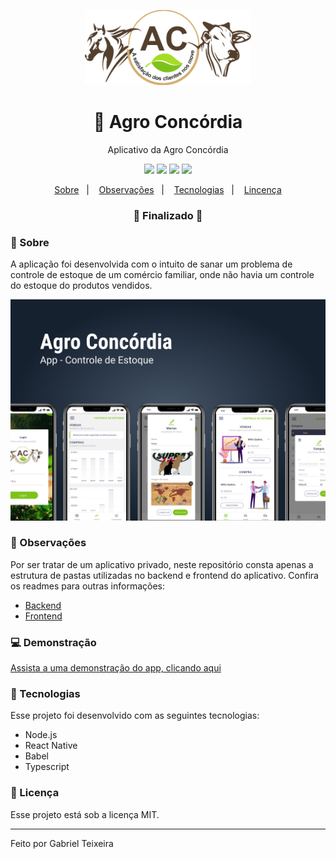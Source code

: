 <p align="center">
  <img src="https://github.com/gabriel-nt/app-agro-concordia/blob/master/mobile/src/assets/logo.png" alt="Agro Concórdia" height="120"/>
</p>

<h1 align="center">
    🚀 Agro Concórdia
</h1>
<p align="center">Aplicativo da Agro Concórdia</p>

<p align="center">
  <img src="https://img.shields.io/static/v1?label=node&message=14.15.0&color=green&logo=node.js" />
  <img src="https://img.shields.io/static/v1?label=react%20native&message=0.64.1&color=blue&logo=react" />
  <img src="https://img.shields.io/badge/last%20commit-july-orange" />
  <img src="https://img.shields.io/badge/license-MIT-success"/>
</p>

<p align="center">
  <a href="#-sobre">Sobre</a>&nbsp;&nbsp;&nbsp;|&nbsp;&nbsp;&nbsp;
  <a href="#-observações">Observações</a>&nbsp;&nbsp;&nbsp;|&nbsp;&nbsp;&nbsp;
  <a href="#-recnologia">Tecnologias</a>&nbsp;&nbsp;&nbsp;|&nbsp;&nbsp;&nbsp;
  <a href="#-licença">Lincença</a>
</p>

<h3 align="center"> 
🚧  Finalizado  🚧
</h3>

### 📌 Sobre 
A aplicação foi desenvolvida com o intuito de sanar um problema de controle de estoque de um comércio familiar, 
onde não havia um controle do estoque do produtos vendidos.

<img src="https://github.com/gabriel-nt/app-agro-concordia/blob/master/mobile/src/assets/capa.png" alt="Capa"/>

### 📘 Observações
Por ser tratar de um aplicativo privado, neste repositório consta apenas a estrutura de pastas utilizadas no backend e frontend do aplicativo. 
Confira os readmes para outras informações: 
- [Backend](https://github.com/gabriel-nt/app-agro-concordia/tree/master/backend)
- [Frontend](https://github.com/gabriel-nt/app-agro-concordia/tree/master/mobile)

### 💻 Demonstração
[Assista a uma demonstração do app, clicando aqui](https://drive.google.com/file/d/1JTZyXgHESPiULl0Bdkj9770lP-Po_VuC/view?usp=sharing)

### 🚀 Tecnologias

Esse projeto foi desenvolvido com as seguintes tecnologias:

- Node.js
- React Native
- Babel
- Typescript

### 📝 Licença

Esse projeto está sob a licença MIT.

<hr/>

Feito por Gabriel Teixeira
